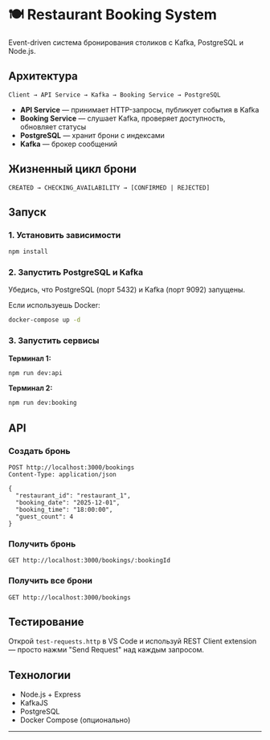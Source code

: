 # 🍽️ Restaurant Booking System

Event-driven система бронирования столиков с Kafka, PostgreSQL и Node.js.


## Архитектура

```
Client → API Service → Kafka → Booking Service → PostgreSQL
```

- **API Service** — принимает HTTP-запросы, публикует события в Kafka
- **Booking Service** — слушает Kafka, проверяет доступность, обновляет статусы
- **PostgreSQL** — хранит брони с индексами
- **Kafka** — брокер сообщений

## Жизненный цикл брони

```
CREATED → CHECKING_AVAILABILITY → [CONFIRMED | REJECTED]
```

## Запуск

### 1. Установить зависимости
```bash
npm install
```

### 2. Запустить PostgreSQL и Kafka
Убедись, что PostgreSQL (порт 5432) и Kafka (порт 9092) запущены.

Если используешь Docker:
```bash
docker-compose up -d
```

### 3. Запустить сервисы

**Терминал 1:**
```bash
npm run dev:api
```

**Терминал 2:**
```bash
npm run dev:booking
```

## API

### Создать бронь
```http
POST http://localhost:3000/bookings
Content-Type: application/json

{
  "restaurant_id": "restaurant_1",
  "booking_date": "2025-12-01",
  "booking_time": "18:00:00",
  "guest_count": 4
}
```

### Получить бронь
```http
GET http://localhost:3000/bookings/:bookingId
```

### Получить все брони
```http
GET http://localhost:3000/bookings
```

## Тестирование

Открой `test-requests.http` в VS Code и используй REST Client extension — просто нажми "Send Request" над каждым запросом.

## Технологии

- Node.js + Express
- KafkaJS
- PostgreSQL
- Docker Compose (опционально)

---
